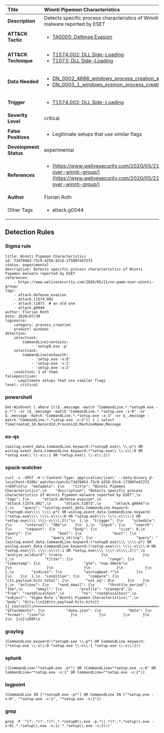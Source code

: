 | Title                    | Winnti Pipemon Characteristics       |
|:-------------------------|:------------------|
| **Description**          | Detects specific process characteristics of Winnti Pipemon malware reported by ESET |
| **ATT&amp;CK Tactic**    |  <ul><li>[TA0005: Defense Evasion](https://attack.mitre.org/tactics/TA0005)</li></ul>  |
| **ATT&amp;CK Technique** | <ul><li>[T1574.002: DLL Side-Loading](https://attack.mitre.org/techniques/T1574.002)</li><li>[T1073: DLL Side-Loading](https://attack.mitre.org/techniques/T1073)</li></ul>  |
| **Data Needed**          | <ul><li>[DN_0002_4688_windows_process_creation_with_commandline](../Data_Needed/DN_0002_4688_windows_process_creation_with_commandline.md)</li><li>[DN_0003_1_windows_sysmon_process_creation](../Data_Needed/DN_0003_1_windows_sysmon_process_creation.md)</li></ul>  |
| **Trigger**              | <ul><li>[T1574.002: DLL Side-Loading](../Triggers/T1574.002.md)</li></ul>  |
| **Severity Level**       | critical |
| **False Positives**      | <ul><li>Legitimate setups that use similar flags</li></ul>  |
| **Development Status**   | experimental |
| **References**           | <ul><li>[https://www.welivesecurity.com/2020/05/21/no-game-over-winnti-group/](https://www.welivesecurity.com/2020/05/21/no-game-over-winnti-group/)</li></ul>  |
| **Author**               | Florian Roth |
| Other Tags           | <ul><li>attack.g0044</li></ul> | 

## Detection Rules

### Sigma rule

```
title: Winnti Pipemon Characteristics
id: 73d70463-75c9-4258-92c6-17500fe972f2
status: experimental
description: Detects specific process characteristics of Winnti Pipemon malware reported by ESET
references:
    - https://www.welivesecurity.com/2020/05/21/no-game-over-winnti-group/
tags:
    - attack.defense_evasion
    - attack.t1574.002
    - attack.t1073  # an old one
    - attack.g0044
author: Florian Roth
date: 2020/07/30
logsource:
    category: process_creation
    product: windows
detection:
    selection1:
        CommandLine|contains:
            - 'setup0.exe -p'
    selection2:
        CommandLine|endswith:    
            - 'setup.exe -x:0'
            - 'setup.exe -x:1'
            - 'setup.exe -x:2'
    condition: 1 of them
falsepositives:
    - Legitimate setups that use similar flags
level: critical

```





### powershell
    
```
Get-WinEvent | where {(($_.message -match "CommandLine.*.*setup0.exe -p.*") -or ($_.message -match "CommandLine.*.*setup.exe -x:0" -or $_.message -match "CommandLine.*.*setup.exe -x:1" -or $_.message -match "CommandLine.*.*setup.exe -x:2")) } | select TimeCreated,Id,RecordId,ProcessId,MachineName,Message
```


### es-qs
    
```
(winlog.event_data.CommandLine.keyword:(*setup0.exe\\ \\-p*) OR winlog.event_data.CommandLine.keyword:(*setup.exe\\ \\-x\\:0 OR *setup.exe\\ \\-x\\:1 OR *setup.exe\\ \\-x\\:2))
```


### xpack-watcher
    
```
curl -s -XPUT -H \'Content-Type: application/json\' --data-binary @- localhost:9200/_watcher/watch/73d70463-75c9-4258-92c6-17500fe972f2 <<EOF\n{\n  "metadata": {\n    "title": "Winnti Pipemon Characteristics",\n    "description": "Detects specific process characteristics of Winnti Pipemon malware reported by ESET",\n    "tags": [\n      "attack.defense_evasion",\n      "attack.t1574.002",\n      "attack.t1073",\n      "attack.g0044"\n    ],\n    "query": "(winlog.event_data.CommandLine.keyword:(*setup0.exe\\\\ \\\\-p*) OR winlog.event_data.CommandLine.keyword:(*setup.exe\\\\ \\\\-x\\\\:0 OR *setup.exe\\\\ \\\\-x\\\\:1 OR *setup.exe\\\\ \\\\-x\\\\:2))"\n  },\n  "trigger": {\n    "schedule": {\n      "interval": "30m"\n    }\n  },\n  "input": {\n    "search": {\n      "request": {\n        "body": {\n          "size": 0,\n          "query": {\n            "bool": {\n              "must": [\n                {\n                  "query_string": {\n                    "query": "(winlog.event_data.CommandLine.keyword:(*setup0.exe\\\\ \\\\-p*) OR winlog.event_data.CommandLine.keyword:(*setup.exe\\\\ \\\\-x\\\\:0 OR *setup.exe\\\\ \\\\-x\\\\:1 OR *setup.exe\\\\ \\\\-x\\\\:2))",\n                    "analyze_wildcard": true\n                  }\n                }\n              ],\n              "filter": {\n                "range": {\n                  "timestamp": {\n                    "gte": "now-30m/m"\n                  }\n                }\n              }\n            }\n          }\n        },\n        "indices": [\n          "winlogbeat-*"\n        ]\n      }\n    }\n  },\n  "condition": {\n    "compare": {\n      "ctx.payload.hits.total": {\n        "not_eq": 0\n      }\n    }\n  },\n  "actions": {\n    "send_email": {\n      "throttle_period": "15m",\n      "email": {\n        "profile": "standard",\n        "from": "root@localhost",\n        "to": "root@localhost",\n        "subject": "Sigma Rule \'Winnti Pipemon Characteristics\'",\n        "body": "Hits:\\n{{#ctx.payload.hits.hits}}{{_source}}\\n================================================================================\\n{{/ctx.payload.hits.hits}}",\n        "attachments": {\n          "data.json": {\n            "data": {\n              "format": "json"\n            }\n          }\n        }\n      }\n    }\n  }\n}\nEOF\n
```


### graylog
    
```
(CommandLine.keyword:(*setup0.exe \\-p*) OR CommandLine.keyword:(*setup.exe \\-x\\:0 *setup.exe \\-x\\:1 *setup.exe \\-x\\:2))
```


### splunk
    
```
((CommandLine="*setup0.exe -p*") OR (CommandLine="*setup.exe -x:0" OR CommandLine="*setup.exe -x:1" OR CommandLine="*setup.exe -x:2"))
```


### logpoint
    
```
(CommandLine IN ["*setup0.exe -p*"] OR CommandLine IN ["*setup.exe -x:0", "*setup.exe -x:1", "*setup.exe -x:2"])
```


### grep
    
```
grep -P '^(?:.*(?:.*(?:.*.*setup0\\.exe -p.*)|.*(?:.*.*setup\\.exe -x:0|.*.*setup\\.exe -x:1|.*.*setup\\.exe -x:2)))'
```



